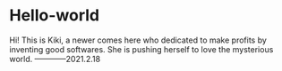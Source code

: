 # Hello-world

Hi! This is Kiki, a newer comes here who dedicated to make profits by inventing good softwares.
She is pushing herself to love the mysterious world.
————2021.2.18
